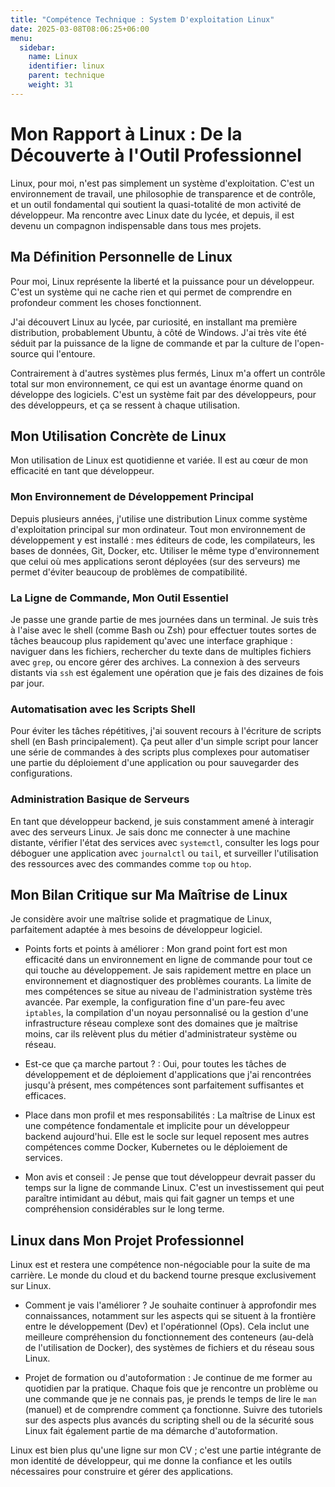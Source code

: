 ```yaml
---
title: "Compétence Technique : System D'exploitation Linux"
date: 2025-03-08T08:06:25+06:00
menu:
  sidebar:
    name: Linux
    identifier: linux
    parent: technique
    weight: 31
---
```

# Mon Rapport à Linux : De la Découverte à l'Outil Professionnel

Linux, pour moi, n'est pas simplement un système d'exploitation. C'est un environnement de travail, une philosophie de transparence et de contrôle, et un outil fondamental qui soutient la quasi-totalité de mon activité de développeur. Ma rencontre avec Linux date du lycée, et depuis, il est devenu un compagnon indispensable dans tous mes projets.

## Ma Définition Personnelle de Linux

Pour moi, Linux représente la liberté et la puissance pour un développeur. C'est un système qui ne cache rien et qui permet de comprendre en profondeur comment les choses fonctionnent.

J'ai découvert Linux au lycée, par curiosité, en installant ma première distribution, probablement Ubuntu, à côté de Windows. J'ai très vite été séduit par la puissance de la ligne de commande et par la culture de l'open-source qui l'entoure.

Contrairement à d'autres systèmes plus fermés, Linux m'a offert un contrôle total sur mon environnement, ce qui est un avantage énorme quand on développe des logiciels. C'est un système fait par des développeurs, pour des développeurs, et ça se ressent à chaque utilisation.

## Mon Utilisation Concrète de Linux

Mon utilisation de Linux est quotidienne et variée. Il est au cœur de mon efficacité en tant que développeur.

### Mon Environnement de Développement Principal

Depuis plusieurs années, j'utilise une distribution Linux comme système d'exploitation principal sur mon ordinateur. Tout mon environnement de développement y est installé : mes éditeurs de code, les compilateurs, les bases de données, Git, Docker, etc. Utiliser le même type d'environnement que celui où mes applications seront déployées (sur des serveurs) me permet d'éviter beaucoup de problèmes de compatibilité.

### La Ligne de Commande, Mon Outil Essentiel

Je passe une grande partie de mes journées dans un terminal. Je suis très à l'aise avec le shell (comme Bash ou Zsh) pour effectuer toutes sortes de tâches beaucoup plus rapidement qu'avec une interface graphique : naviguer dans les fichiers, rechercher du texte dans de multiples fichiers avec `grep`, ou encore gérer des archives. La connexion à des serveurs distants via `ssh` est également une opération que je fais des dizaines de fois par jour.

### Automatisation avec les Scripts Shell

Pour éviter les tâches répétitives, j'ai souvent recours à l'écriture de scripts shell (en Bash principalement). Ça peut aller d'un simple script pour lancer une série de commandes à des scripts plus complexes pour automatiser une partie du déploiement d'une application ou pour sauvegarder des configurations.

### Administration Basique de Serveurs

En tant que développeur backend, je suis constamment amené à interagir avec des serveurs Linux. Je sais donc me connecter à une machine distante, vérifier l'état des services avec `systemctl`, consulter les logs pour déboguer une application avec `journalctl` ou `tail`, et surveiller l'utilisation des ressources avec des commandes comme `top` ou `htop`.

## Mon Bilan Critique sur Ma Maîtrise de Linux

Je considère avoir une maîtrise solide et pragmatique de Linux, parfaitement adaptée à mes besoins de développeur logiciel.

* Points forts et points à améliorer : Mon grand point fort est mon efficacité dans un environnement en ligne de commande pour tout ce qui touche au développement. Je sais rapidement mettre en place un environnement et diagnostiquer des problèmes courants. La limite de mes compétences se situe au niveau de l'administration système très avancée. Par exemple, la configuration fine d'un pare-feu avec `iptables`, la compilation d'un noyau personnalisé ou la gestion d'une infrastructure réseau complexe sont des domaines que je maîtrise moins, car ils relèvent plus du métier d'administrateur système ou réseau.

* Est-ce que ça marche partout ? : Oui, pour toutes les tâches de développement et de déploiement d'applications que j'ai rencontrées jusqu'à présent, mes compétences sont parfaitement suffisantes et efficaces.

* Place dans mon profil et mes responsabilités : La maîtrise de Linux est une compétence fondamentale et implicite pour un développeur backend aujourd'hui. Elle est le socle sur lequel reposent mes autres compétences comme Docker, Kubernetes ou le déploiement de services.

* Mon avis et conseil : Je pense que tout développeur devrait passer du temps sur la ligne de commande Linux. C'est un investissement qui peut paraître intimidant au début, mais qui fait gagner un temps et une compréhension considérables sur le long terme.

## Linux dans Mon Projet Professionnel

Linux est et restera une compétence non-négociable pour la suite de ma carrière. Le monde du cloud et du backend tourne presque exclusivement sur Linux.

* Comment je vais l'améliorer ? Je souhaite continuer à approfondir mes connaissances, notamment sur les aspects qui se situent à la frontière entre le développement (Dev) et l'opérationnel (Ops). Cela inclut une meilleure compréhension du fonctionnement des conteneurs (au-delà de l'utilisation de Docker), des systèmes de fichiers et du réseau sous Linux.

* Projet de formation ou d'autoformation : Je continue de me former au quotidien par la pratique. Chaque fois que je rencontre un problème ou une commande que je ne connais pas, je prends le temps de lire le `man` (manuel) et de comprendre comment ça fonctionne. Suivre des tutoriels sur des aspects plus avancés du scripting shell ou de la sécurité sous Linux fait également partie de ma démarche d'autoformation.

Linux est bien plus qu'une ligne sur mon CV ; c'est une partie intégrante de mon identité de développeur, qui me donne la confiance et les outils nécessaires pour construire et gérer des applications.